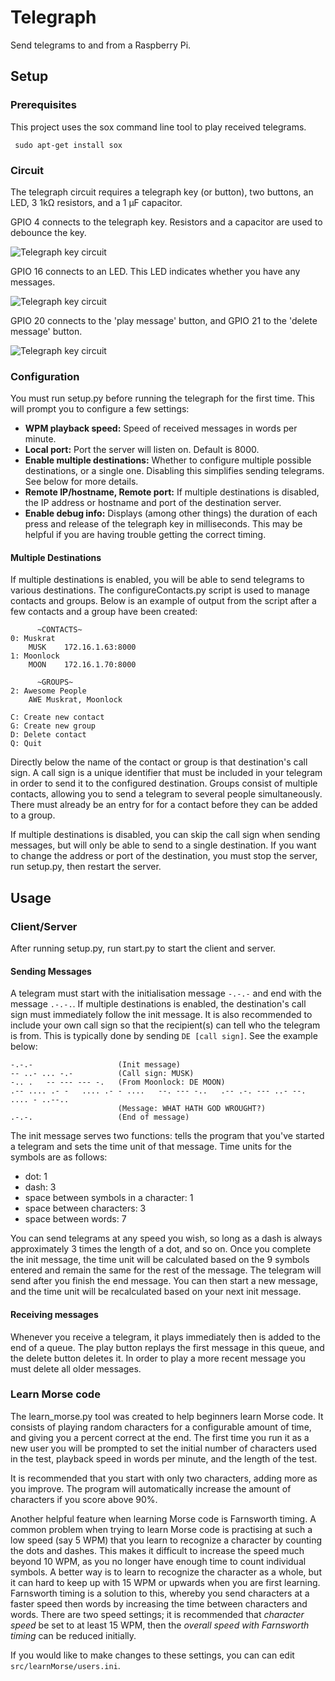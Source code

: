 # Telegraph
Send telegrams to and from a Raspberry Pi.

## Setup
### Prerequisites
This project uses the sox command line tool to play received telegrams.

     sudo apt-get install sox

### Circuit
The telegraph circuit requires a telegraph key (or button), two buttons, an LED, 3 1kΩ resistors, and a 1 μF capacitor.

GPIO 4 connects to the telegraph key.  Resistors and a capacitor are used to debounce the key.

![Telegraph key circuit](https://github.com/Moonlock/Telegraph/blob/master/resources/images/telegraphKey.svg)

GPIO 16 connects to an LED.  This LED indicates whether you have any messages.

![Telegraph key circuit](https://github.com/Moonlock/Telegraph/blob/master/resources/images/LED.svg)

GPIO 20 connects to the 'play message' button, and GPIO 21 to the 'delete message' button.

![Telegraph key circuit](https://github.com/Moonlock/Telegraph/blob/master/resources/images/buttons.svg)

### Configuration
You must run setup.py before running the telegraph for the first time.  This will prompt you to configure a few settings:
 - **WPM playback speed:** Speed of received messages in words per minute.
 - **Local port:** Port the server will listen on.  Default is 8000.
 - **Enable multiple destinations:** Whether to configure multiple possible destinations, or a single one.  Disabling 
this simplifies sending telegrams.  See below for more details.
 - **Remote IP/hostname, Remote port:** If multiple destinations is disabled, the IP address or hostname and port
of the destination server.
 - **Enable debug info:** Displays (among other things) the duration of each press and release of the telegraph key
in milliseconds.  This may be helpful if you are having trouble getting the correct timing.

#### Multiple Destinations
If multiple destinations is enabled, you will be able to send telegrams to various destinations.  The 
configureContacts.py script is used to manage contacts and groups.  Below is an example of
output from the script after a few contacts and a group have been created:

          ~CONTACTS~
    0: Muskrat
        MUSK	172.16.1.63:8000
    1: Moonlock
        MOON	172.16.1.70:8000

          ~GROUPS~
    2: Awesome People
        AWE	Muskrat, Moonlock

    C: Create new contact
    G: Create new group
    D: Delete contact
    Q: Quit
Directly below the name of the contact or group is that destination's call sign.  A call sign is a unique identifier that must
be included in your telegram in order to send it to the configured destination.  Groups consist of multiple contacts, allowing
you to send a telegram to several people simultaneously.  There must already be an entry for for a contact before they can
be added to a group.

If multiple destinations is disabled, you can skip the call sign when sending messages, but will only be able to send to a
single destination.  If you want to change the address or port of the destination, you must stop the server, run setup.py,
then restart the server.

## Usage
### Client/Server
After running setup.py, run start.py to start the client and server.

#### Sending Messages
A telegram must start with the initialisation message `-.-.-` and end with the message `.-.-.`.  If multiple destinations is
enabled, the destination's call sign must immediately follow the init message.  It is also recommended to include your own
call sign so that the recipient(s) can tell who the telegram is from.  This is typically done by sending `DE [call sign]`.
See the example below:

    -.-.-                   (Init message)
    -- ..- ... -.-          (Call sign: MUSK)
    -.. .   -- --- --- -.   (From Moonlock: DE MOON)
    .-- .... .- -   .... .- - ....   --. --- -..   .-- .-. --- ..- --. .... - ..--..
                            (Message: WHAT HATH GOD WROUGHT?)
    .-.-.                   (End of message)
    
The init message serves two functions: tells the program that you've started a telegram and sets the time unit of that message.
Time units for the symbols are as follows:
 - dot: 1
 - dash: 3
 - space between symbols in a character: 1
 - space between characters: 3
 - space between words: 7
 
You can send telegrams at any speed you wish, so long as a dash is always approximately 3 times the length of a dot, and so on.
Once you complete the init message, the time unit will be calculated based on the 9 symbols entered and remain the same for
the rest of the message.  The telegram will send after you finish the end message.  You can then start a new message, and the time unit will be 
recalculated based on your next init message.
    
#### Receiving messages
Whenever you receive a telegram, it plays immediately then is added to the end of a queue.  The play button replays the first
message in this queue, and the delete button deletes it.  In order to play a more recent message you must delete all older 
messages.

### Learn Morse code
The learn_morse.py tool was created to help beginners learn Morse code.  It consists of playing random characters for a
configurable amount of time, and giving you a percent correct at the end.  The first time you run it as a new user you will 
be prompted to set the initial number of characters used in the test, playback speed in words per minute, and the length of 
the test.

It is recommended that you start with only two characters, adding more as you improve.  The program will automatically
increase the amount of characters if you score above 90%.

Another helpful feature when learning Morse code is Farnsworth timing.  A common problem when trying to learn Morse code is
practising at such a low speed (say 5 WPM) that you learn to recognize a character by counting the dots and dashes.
This makes it difficult to increase the speed much beyond 10 WPM, as you no longer have enough time to count individual symbols.
A better way is to learn to recognize the character as a whole, but it can hard to keep up with 15 WPM or upwards when
you are first learning.  Farnsworth timing is a solution to this, whereby you send characters at a faster speed then words
by increasing the time between characters and words.  There are two speed settings; it is recommended that _character speed_ 
be set to at least 15 WPM, then the _overall speed with Farnsworth timing_ can be reduced initially.

If you would like to make changes to these settings, you can can edit `src/learnMorse/users.ini`.
